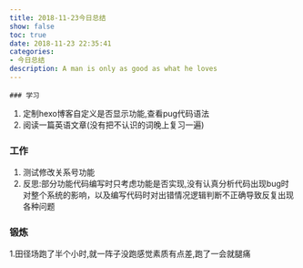 ```yaml
---
title: 2018-11-23今日总结
show: false
toc: true
date: 2018-11-23 22:35:41
categories:
- 今日总结
description: A man is only as good as what he loves
---
```


	### 学习

1. 定制hexo博客自定义是否显示功能,查看pug代码语法
2. 阅读一篇英语文章(没有把不认识的词晚上复习一遍)

### 工作

1. 测试修改关系号功能
2. 反思:部分功能代码编写时只考虑功能是否实现,没有认真分析代码出现bug时对整个系统的影响，以及编写代码时对出错情况逻辑判断不正确导致反复出现各种问题

### 锻炼

1.田径场跑了半个小时,就一阵子没跑感觉素质有点差,跑了一会就腿痛